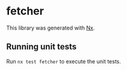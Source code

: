# fetcher

This library was generated with [Nx](https://nx.dev).

## Running unit tests

Run `nx test fetcher` to execute the unit tests.

